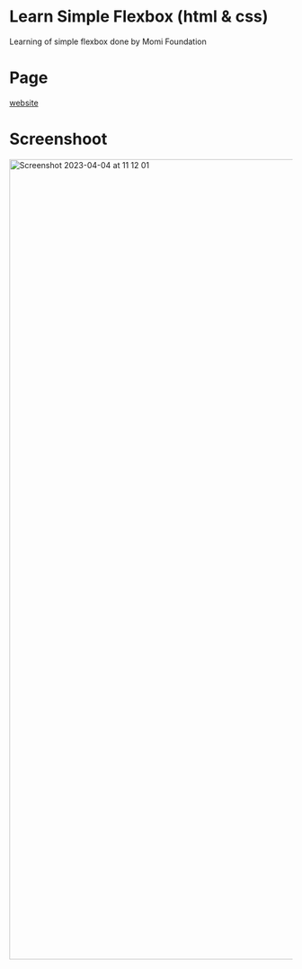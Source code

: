 # Learn Simple Flexbox (html & css)
Learning of simple flexbox done by Momi Foundation


# Page 
[website](https://momifoundation.github.io/learn-flexbox/)

# Screenshoot

<img width="1423" alt="Screenshot 2023-04-04 at 11 12 01" src="https://user-images.githubusercontent.com/129724301/229730177-80aeaae9-7d22-4813-8a42-3cb820e76d53.png">
